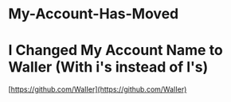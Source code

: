 # My-Account-Has-Moved

# I Changed My Account Name to WaIIer (With i's instead of l's)

[https://github.com/WaIIer](https://github.com/WaIIer)
